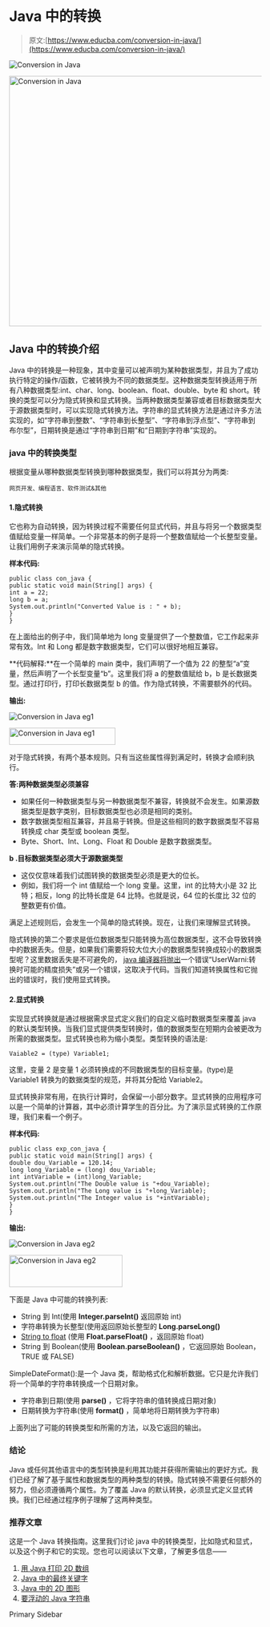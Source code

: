 # Java 中的转换

> 原文:[https://www.educba.com/conversion-in-java/](https://www.educba.com/conversion-in-java/)

![Conversion in Java](../Images/f7bae03b059339f9cdc9fa9f3a138e09.png)

<noscript><img class="alignnone size-full wp-image-252516" src="../Images/f7bae03b059339f9cdc9fa9f3a138e09.png" alt="Conversion in Java" width="900" height="500" data-original-src="https://cdn.educba.com/academy/wp-content/uploads/2019/11/Conversion-in-Java.png"/></noscript>

## Java 中的转换介绍

Java 中的转换是一种现象，其中变量可以被声明为某种数据类型，并且为了成功执行特定的操作/函数，它被转换为不同的数据类型。这种数据类型转换适用于所有八种数据类型:int、char、long、boolean、float、double、byte 和 short。转换的类型可以分为隐式转换和显式转换。当两种数据类型兼容或者目标数据类型大于源数据类型时，可以实现隐式转换方法。字符串的显式转换方法是通过许多方法实现的，如“字符串到整数”、“字符串到长整型”、“字符串到浮点型”、“字符串到布尔型”，日期转换是通过“字符串到日期”和“日期到字符串”实现的。

### java 中的转换类型

根据变量从哪种数据类型转换到哪种数据类型，我们可以将其分为两类:

<small>网页开发、编程语言、软件测试&其他</small>

#### 1.隐式转换

它也称为自动转换，因为转换过程不需要任何显式代码，并且与将另一个数据类型值赋给变量一样简单。一个非常基本的例子是将一个整数值赋给一个长整型变量。让我们用例子来演示简单的隐式转换。

**样本代码:**

```
public class con_java {
public static void main(String[] args) {
int a = 22;
long b = a;
System.out.println("Converted Value is : " + b);
}
}
```

在上面给出的例子中，我们简单地为 long 变量提供了一个整数值，它工作起来非常有效。Int 和 Long 都是数字数据类型，它们可以很好地相互兼容。

**代码解释:**在一个简单的 main 类中，我们声明了一个值为 22 的整型“a”变量，然后声明了一个长型变量“b”。这里我们将 a 的整数值赋给 b，b 是长数据类型。通过打印行，打印长数据类型 b 的值。作为隐式转换，不需要额外的代码。

**输出:**

![Conversion in Java eg1](../Images/6e5e9a65f61208af60f9acc738731b9c.png)

<noscript><img class="alignnone size-full wp-image-252099" src="../Images/6e5e9a65f61208af60f9acc738731b9c.png" alt="Conversion in Java eg1" width="212" height="34" data-original-src="https://cdn.educba.com/academy/wp-content/uploads/2019/11/Conversion-in-Java-eg1-1.png"/></noscript>

对于隐式转换，有两个基本规则。只有当这些属性得到满足时，转换才会顺利执行。

**答:两种数据类型必须兼容**

*   如果任何一种数据类型与另一种数据类型不兼容，转换就不会发生。如果源数据类型是数字类别，目标数据类型也必须是相同的类别。
*   数字数据类型相互兼容，并且易于转换。但是这些相同的数字数据类型不容易转换成 char 类型或 boolean 类型。
*   Byte、Short、Int、Long、Float 和 Double 是数字数据类型。

**b .目标数据类型必须大于源数据类型**

*   这仅仅意味着我们试图转换的数据类型必须是更大的位长。
*   例如，我们将一个 int 值赋给一个 long 变量。这里，int 的比特大小是 32 比特；相反，long 的比特长度是 64 比特。也就是说，64 位的长度比 32 位的整数更有价值。

满足上述规则后，会发生一个简单的隐式转换。现在，让我们来理解显式转换。

隐式转换的第二个要求是低位数据类型只能转换为高位数据类型，这不会导致转换中的数据丢失。但是，如果我们需要将较大位大小的数据类型转换成较小的数据类型呢？这里数据丢失是不可避免的， [java 编译器将抛出](https://www.educba.com/java-compilers/)一个错误“UserWarni:转换时可能的精度损失”或另一个错误，这取决于代码。当我们知道转换属性和它抛出的错误时，我们使用显式转换。

#### 2.显式转换

实现显式转换就是通过根据需求显式定义我们的自定义临时数据类型来覆盖 java 的默认类型转换。当我们显式提供类型转换时，值的数据类型在短期内会被更改为所需的数据类型。显式转换也称为缩小类型。类型转换的语法是:

```
Vaiable2 = (type) Variable1;
```

这里，变量 2 是变量 1 必须转换成的不同数据类型的目标变量。(type)是 Variable1 转换为的数据类型的规范，并将其分配给 Variable2。

显式转换非常有用，在执行计算时，会保留一小部分数字。显式转换的应用程序可以是一个简单的计算器，其中必须计算学生的百分比。为了演示显式转换的工作原理，我们来看一个例子。

**样本代码:**

```
public class exp_con_java {
public static void main(String[] args) {
double dou_Variable = 120.14;
long long_Variable = (long) dou_Variable;
int intVariable = (int)long_Variable;
System.out.println("The Double value is "+dou_Variable);
System.out.println("The Long value is "+long_Variable);
System.out.println("The Integer value is "+intVariable);
}
}
```

**输出:**

![Conversion in Java eg2](../Images/4954619d5f3ed38a53135ff7c2ffec1f.png)

<noscript><img class="alignnone size-full wp-image-252092" src="../Images/4954619d5f3ed38a53135ff7c2ffec1f.png" alt="Conversion in Java eg2" width="226" height="64" data-original-src="https://cdn.educba.com/academy/wp-content/uploads/2019/11/Conversion-in-Java-eg2.png"/></noscript>

下面是 Java 中可能的转换列表:

*   String 到 Int(使用 **Integer.parseInt()** 返回原始 int)
*   字符串转换为长整型(使用返回原始长整型的 **Long.parseLong()**
*   [String to float](https://www.educba.com/javascript-string-to-float/) (使用 **Float.parseFloat()** ，返回原始 float)
*   String 到 Boolean(使用 **Boolean.parseBoolean()** ，它返回原始 Boolean，TRUE 或 FALSE)

SimpleDateFormat():是一个 Java 类，帮助格式化和解析数据。它只是允许我们将一个简单的字符串转换成一个日期对象。

*   字符串到日期(使用 **parse()** ，它将字符串的值转换成日期对象)
*   日期转换为字符串(使用 **format()** ，简单地将日期转换为字符串)

上面列出了可能的转换类型和所需的方法，以及它返回的输出。

### 结论

Java 或任何其他语言中的类型转换是利用其功能并获得所需输出的更好方式。我们已经了解了基于属性和数据类型的两种类型的转换。隐式转换不需要任何额外的努力，但必须遵循两个属性。为了覆盖 Java 的默认转换，必须显式定义显式转换。我们已经通过程序例子理解了这两种类型。

### 推荐文章

这是一个 Java 转换指南。这里我们讨论 java 中的转换类型，比如隐式和显式，以及这个例子和它的实现。您也可以阅读以下文章，了解更多信息——

1.  [用 Java 打印 2D 数组](https://www.educba.com/print-2d-array-in-java/)
2.  [Java 中的最终关键字](https://www.educba.com/final-keyword-in-java/)
3.  [Java 中的 2D 图形](https://www.educba.com/2d-graphics-in-java/)
4.  [要浮动的 Java 字符串](https://www.educba.com/java-string-to-float/)

<footer class="entry-footer">

<aside class="sidebar sidebar-primary widget-area" role="complementary" aria-label="Primary Sidebar">Primary Sidebar</aside>

</footer>